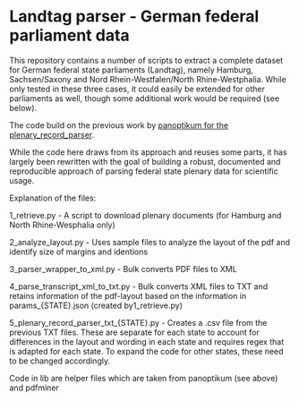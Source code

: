 # Landtag parser - German federal parliament data

This repository contains a number of scripts to extract a complete dataset for German federal state parliaments (Landtag), namely Hamburg, Sachsen/Saxony and Nord Rhein-Westfalen/North Rhine-Westphalia. While only tested in these three cases, it could easily be extended for other parliaments as well, though some additional work would be required (see below).

The code build on the previous work by [panoptikum for the  plenary_record_parser](https://github.com/panoptikum/plenary_record_parser/).

While the code here draws from its approach and reuses some parts, it has largely been rewritten with the goal of building a robust, documented and reproducible approach of parsing federal state plenary data for scientific usage.

Explanation of the files:

1_retrieve.py - A script to download plenary documents (for Hamburg and North Rhine-Wesphalia only)

2_analyze_layout.py - Uses sample files to analyze the layout of the pdf and identify size of margins and identions

3_parser_wrapper_to_xml.py - Bulk converts PDF files to XML

4_parse_transcript_xml_to_txt.py - Bulk converts XML files to TXT and retains information of the pdf-layout based on the information in params_{STATE}.json (created by1_retrieve.py)

5_plenary_record_parser_txt_{STATE}.py - Creates a .csv file from the previous TXT files. These are separate for each state to account for differences in the layout and wording in each state and requires regex that is adapted for each state. To expand the code for other states, these need to be changed accordingly.

Code in lib are helper files which are taken from panoptikum (see above) and pdfminer 